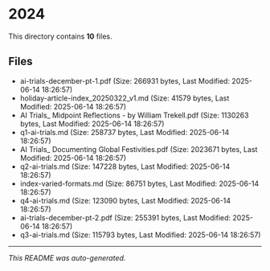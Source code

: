 # 2024

This directory contains **10** files.

## Files

- ai-trials-december-pt-1.pdf (Size: 266931 bytes, Last Modified: 2025-06-14 18:26:57)
- holiday-article-index_20250322_v1.md (Size: 41579 bytes, Last Modified: 2025-06-14 18:26:57)
- AI Trials_ Midpoint Reflections - by William Trekell.pdf (Size: 1130263 bytes, Last Modified: 2025-06-14 18:26:57)
- q1-ai-trials.md (Size: 258737 bytes, Last Modified: 2025-06-14 18:26:57)
- AI Trials_ Documenting Global Festivities.pdf (Size: 2023671 bytes, Last Modified: 2025-06-14 18:26:57)
- q2-ai-trials.md (Size: 147228 bytes, Last Modified: 2025-06-14 18:26:57)
- index-varied-formats.md (Size: 86751 bytes, Last Modified: 2025-06-14 18:26:57)
- q4-ai-trials.md (Size: 123090 bytes, Last Modified: 2025-06-14 18:26:57)
- ai-trials-december-pt-2.pdf (Size: 255391 bytes, Last Modified: 2025-06-14 18:26:57)
- q3-ai-trials.md (Size: 115793 bytes, Last Modified: 2025-06-14 18:26:57)

---
*This README was auto-generated.*
